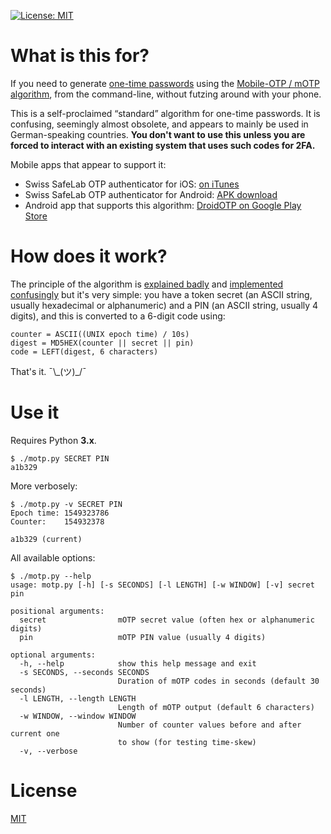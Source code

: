 [![License: MIT](https://img.shields.io/badge/License-MIT-yellow.svg)](https://opensource.org/licenses/MIT)

What is this for?
=================

If you need to generate [one-time passwords](//en.wikipedia.org/wiki/One-time_password)
using the [Mobile-OTP / mOTP algorithm](http://motp.sourceforge.net/), from the command-line,
without futzing around with your phone.

This is a self-proclaimed “standard” algorithm for one-time passwords. It is confusing,
seemingly almost obsolete, and appears to mainly be used in German-speaking countries.
**You don't want to use this unless you are forced to interact with an existing system
that uses such codes for 2FA.**

Mobile apps that appear to support it:

* Swiss SafeLab OTP authenticator for iOS: [on iTunes](https://itunes.apple.com/us/app/otp-authenticator/id915359210?mt=8)
* Swiss SafeLab OTP authenticator for Android: [APK download](https://www.swiss-safelab.com/en-us/products/otpauthenticator.aspx)
* Android app that supports this algorithm: [DroidOTP on Google Play Store](https://play.google.com/store/apps/details?id=net.marinits.android.droidotp&hl=de&rdid=net.marinits.android.droidotp)

How does it work?
=================

The principle of the algorithm is [explained badly](http://motp.sourceforge.net/#1.1)
and [implemented confusingly](http://motp.sourceforge.net/bash/otpverify.sh) but it's very simple: you have a token secret
(an ASCII string, usually hexadecimal or alphanumeric) and a PIN (an
ASCII string, usually 4 digits), and this is converted to a 6-digit
code using:

```
counter = ASCII((UNIX epoch time) / 10s)
digest = MD5HEX(counter || secret || pin)
code = LEFT(digest, 6 characters)
```

That's it. ¯\\\_\(ツ\)\_\/¯

Use it
======

Requires Python **3.x**.

```
$ ./motp.py SECRET PIN
a1b329
```

More verbosely:

```
$ ./motp.py -v SECRET PIN
Epoch time: 1549323786
Counter:    154932378

a1b329 (current)
```

All available options:

```
$ ./motp.py --help
usage: motp.py [-h] [-s SECONDS] [-l LENGTH] [-w WINDOW] [-v] secret pin

positional arguments:
  secret                mOTP secret value (often hex or alphanumeric digits)
  pin                   mOTP PIN value (usually 4 digits)

optional arguments:
  -h, --help            show this help message and exit
  -s SECONDS, --seconds SECONDS
                        Duration of mOTP codes in seconds (default 30 seconds)
  -l LENGTH, --length LENGTH
                        Length of mOTP output (default 6 characters)
  -w WINDOW, --window WINDOW
                        Number of counter values before and after current one
                        to show (for testing time-skew)
  -v, --verbose
```

License
=======

[MIT](LICENSE.txt)
